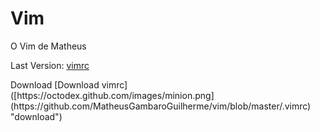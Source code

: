 # Vim
O Vim de Matheus

Last Version: <a href="https://github.com/MatheusGambaroGuilherme/vim/blob/master/.vimrc">vimrc</a>
<div>
Download [Download vimrc]([https://octodex.github.com/images/minion.png](https://github.com/MatheusGambaroGuilherme/vim/blob/master/.vimrc) "download")
</div>
